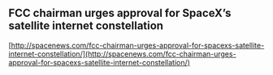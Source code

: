 ## FCC chairman urges approval for SpaceX’s satellite internet constellation
  
  [http://spacenews.com/fcc-chairman-urges-approval-for-spacexs-satellite-internet-constellation/](http://spacenews.com/fcc-chairman-urges-approval-for-spacexs-satellite-internet-constellation/)